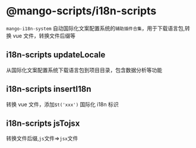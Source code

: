 # @mango-scripts/i18n-scripts

`mango-i18n-system` 自动国际化文案配置系统的`辅助插件合集`，用于下载语言包,转换 vue 文件，转换文件后缀等

## i18n-scripts updateLocale

从国际化文案配置系统下载语言包到项目目录，包含数据分析等功能

## i18n-scripts insertI18n

转换 vue 文件，添加`$t('xxx')` 国际化 i18n 标识

## i18n-scripts jsTojsx

转换文件后缀,`js`文件=>`jsx`文件
